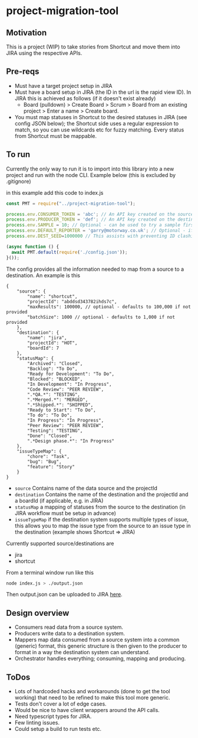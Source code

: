 # project-migration-tool

## Motivation

This is a project (WIP) to take stories from Shortcut and move them into JIRA using the respective APIs.

## Pre-reqs

* Must have a target project setup in JIRA
* Must have a board setup in JIRA (the ID in the url is the rapid view ID). In JIRA this is achieved as follows (if it doesn't exist already)
  * Board (pulldown) > Create Board > Scrum > Board from an existing project > Enter a name > Create board.
* You must map statuses in Shortcut to the desired statuses in JIRA (see config JSON below); the Shortcut side uses a regular expression to match, so you can use wildcards etc for fuzzy matching. Every status from Shortcut must be mappable.

## To run

Currently the only way to run it is to import into this library into a new project and run with the node CLI. Example below (this is 
excluded by .gitignore)

in this example add this code to index.js

```javascript
const PMT = require("../project-migration-tool");

process.env.CONSUMER_TOKEN = 'abc'; // An API key created on the source side (e.g. Shortcut)
process.env.PRODUCER_TOKEN = 'def'; // An API key created on the destination side (e.g. JIRA)
process.env.SAMPLE = 10; // Optional - can be used to try a sample first. Will get all data if omitted.
process.env.DEFAULT_REPORTER = 'garry@motorway.co.uk'; // Optional - if reporter doesn't exist in JIRA this will be used (set it to the go-to person in your team for backlog refinement, e.g. Agile lead). If this isn't specified the account of the person doing the import is used by JIRA
process.env.DEST_SEED=1000000 // This assists with preventing ID clashing in existing projects. Make it higher than the highest issue number in your existing project (which could just be 0 for a fresh project).

(async function () {
  await PMT.default(require('./config.json'));
}());
```

The config provides all the information needed to map from a source to a destination. An example is this

```
{
    "source": {
        "name": "shortcut",
        "projectId": "abddsd343782ihds7c",
        "maxResults": 100000, // optional - defaults to 100,000 if not provided
        "batchSize": 1000 // optional - defaults to 1,000 if not provided
    },
    "destination": {
        "name": "jira",
        "projectId": "HOT",
        "boardId": 7
    },
    "statusMap": {
        "Archived": "Closed",
        "Backlog": "To Do",
        "Ready for Development": "To Do",
        "Blocked": "BLOCKED",
        "In Development": "In Progress",
        "Code Review": "PEER REVIEW",
        ".*QA.*": "TESTING",
        ".*Merged.*": "MERGED",
        ".*Shipped.*": "SHIPPED",
        "Ready to Start": "To Do",
        "To do": "To Do",
        "In Progress": "In Progress",
        "Peer Review": "PEER REVIEW",
        "Testing": "TESTING",
        "Done": "Closed",
        ".*Design phase.*": "In Progress"
    },
    "issueTypeMap": {
        "chore": "Task",
        "bug": "Bug",
        "feature": "Story"
    }
}
```

* `source` Contains name of the data source and the projectId
* `destination` Contains the name of the destination and the projectId and a boardId (if applicable, e.g. in JIRA)
* `statusMap` a mapping of statuses from the source to the destination (in JIRA workflow must be setup in advance)
* `issueTypeMap` if the destination system supports multiple types of issue, this allows you to map the issue type from the source to an issue type in the destination (example shows Shortcut => JIRA)

Currently supported source/destinations are
* jira
* shortcut

From a terminal window run like this

```sh
node index.js > ./output.json
```

Then output.json can be uploaded to JIRA [here](https://motorway.atlassian.net/secure/admin/ExternalImport1.jspa).

## Design overview

* Consumers read data from a source system.
* Producers write data to a destination system.
* Mappers map data consumed from a source system into a common (generic) format, this generic structure is then given to the producer to format in a way the destination system can understand.
* Orchestrator handles everything; consuming, mapping and producing.

## ToDos

* Lots of hardcoded hacks and workarounds (done to get the tool working) that need to be refined to make this tool more generic.
* Tests don't cover a lot of edge cases.
* Would be nice to have client wrappers around the API calls.
* Need typescript types for JIRA.
* Few linting issues.
* Could setup a build to run tests etc.
